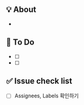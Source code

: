 <!--

제목 : "[type] : title"
예시 : "[Feat] : 로그인 구현"

Feat : 새로운 기능 구현
Fix : 버그, 오류 해결
Docs : 문서 수정
Style : 포맷, 서식 지정, 세미콜론 누락 등 코드 변경이 없는 경우 (동작에 영향 x)
Refactor : 코드 리팩토링
Test : 테스트 코드 추가 및 수정
Docs : 문서를 수정한 경우, 파일 삭제, 파일명 수정 등 (README 등)
!Hotfix : Issue나 QA에서 급한 버그 수정에 사용
Add : 파일 추가
Chore : 빌드 업무 수정, 패키지 매니저 설정 (내부 파일 수정)

-->

## 💡 About

-

## 📝 To Do

- [ ] 
- [ ] 

## ✅ Issue check list

- [ ] Assignees, Labels 확인하기